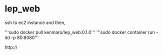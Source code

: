 # lep_web

ssh to ec2 instance and then,

'''sudo docker pull kenmaro/lep_web:0.1.0'''
'''sudo docker container run -itd -p 80:8080'''

http://<public DNS of ec2 instance>
